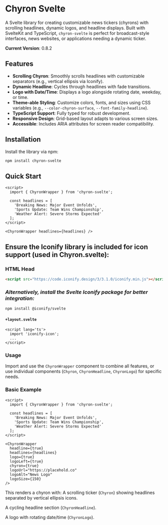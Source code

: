 # Chyron Svelte

A Svelte library for creating customizable news tickers (chyrons) with scrolling headlines, dynamic logos, and headline displays. Built with SvelteKit and TypeScript, `chyron-svelte` is perfect for broadcast-style interfaces, news websites, or applications needing a dynamic ticker.

**Current Version**: 0.8.2

## Features

- **Scrolling Chyron**: Smoothly scrolls headlines with customizable separators (e.g., vertical ellipsis via Iconify).
- **Dynamic Headline**: Cycles through headlines with fade transitions.
- **Logo with Date/Time**: Displays a logo alongside rotating date, weekday, or time.
- **Theme-able Styling**: Customize colors, fonts, and sizes using CSS variables (e.g., `--color-chyron-surface`, `--font-family-headline`).
- **TypeScript Support**: Fully typed for robust development.
- **Responsive Design**: Grid-based layout adapts to various screen sizes.
- **Accessible**: Includes ARIA attributes for screen reader compatibility.

## Installation

Install the library via npm:

```bash
npm install chyron-svelte
```

## Quick Start

```svelte
<script>
  import { ChyronWrapper } from 'chyron-svelte';
  
  const headlines = [
    'Breaking News: Major Event Unfolds',
    'Sports Update: Team Wins Championship',
    'Weather Alert: Severe Storms Expected'
  ];
</script>

<ChyronWrapper headlines={headlines} />
```

## Ensure the Iconify library is included for icon support (used in Chyron.svelte):


### HTML Head

```html
<script src="https://code.iconify.design/3/3.1.0/iconify.min.js"></script>
```

### *Alternatively, install the Svelte Iconify package for better integration:*

```bash
npm install @iconify/svelte
```

#### `+layout.svelte`

```svelte
<script lang='ts'>
  import 'iconify-icon';
  ...
</script>
```

### Usage
Import and use the `ChyronWrapper` component to combine all features, or use individual components (`Chyron`, `ChyronHeadline`, `ChyronLogo`) for specific needs.

### Basic Example

```svelte
<script>
  import { ChyronWrapper } from 'chyron-svelte';

  const headlines = [
    'Breaking News: Major Event Unfolds',
    'Sports Update: Team Wins Championship',
    'Weather Alert: Severe Storms Expected'
  ];
</script>

<ChyronWrapper
  headline={true}
  headlines={headlines}
  logo={true}
  logoLeft={true}
  chyron={true}
  logoUrl="https://placehold.co"
  logoAlt="News Logo"
  logoSize={150}
/>
```

This renders a chyron with:
A scrolling ticker (`Chyron`) showing headlines separated by vertical ellipsis icons.

A cycling headline section (`ChyronHeadline`).

A logo with rotating date/time (`ChyronLogo`).

